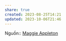 ```yaml
---
share: true
created: 2023-08-25T14:21
updated: 2023-10-06T21:46
---
```

Nguồn:: [Maggie Appleton](Maggie%20Appleton.md#)
